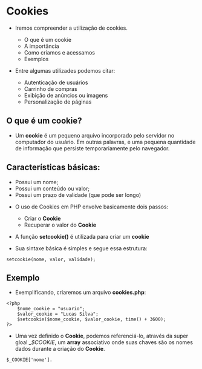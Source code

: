 # Cookies
* Iremos compreender a utilização de cookies.
  - O que é um cookie
  - A importância
  - Como criamos e acessamos
  - Exemplos

* Entre algumas utilizades podemos citar:
  - Autenticação de usuários
  - Carrinho de compras
  - Exibição de anúncios ou imagens
  - Personalização de páginas

## O que é um cookie?
* Um __cookie__ é um pequeno arquivo incorporado pelo servidor no computador do usuário. Em outras palavras, e uma pequena quantidade de informação que persiste temporariamente pelo navegador.

## Características básicas:
  - Possui um nome;
  - Possui um conteúdo ou valor;
  - Possui um prazo de validade (que pode ser longo)

* O uso de Cookies em PHP envolve basicamente dois passos:
  - Criar o __Cookie__
  - Recuperar o valor do __Cookie__

* A função __setcookie()__ é utilizada para criar um __cookie__
* Sua sintaxe básica é simples e segue essa estrutura:
```
setcookie(nome, valor, validade);
```

## Exemplo
* Exemplificando, criaremos um arquivo __cookies.php__:
```
<?php
    $nome_cookie = "usuario";
    $valor_cookie = "Lucas Silva";
    $setcookie($nome_cookie, $valor_cookie, time() + 3600);
?>
```

* Uma vez definido o __Cookie__, podemos referenciá-lo, através da super gloal __$_COOKIE__, um __array__ associativo onde suas chaves são os nomes dados durante a criação do __Cookie__.
```
$_COOKIE['nome'].
```